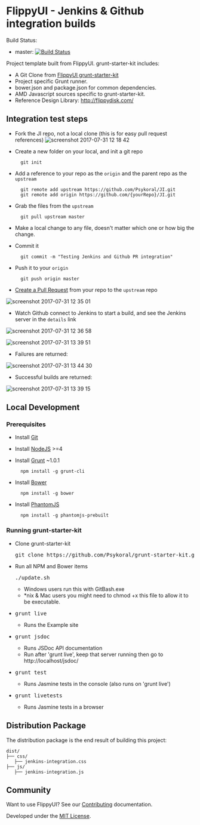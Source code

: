 FlippyUI - Jenkins & Github integration builds
====
Build Status:
- master: [![Build Status](http://build.flippydisk.com:8080/buildStatus/icon?job=Github-Auto-Build)](http://build.flippydisk.com:8080/job/Github-Auto-Build/)

Project template built from FlippyUI. grunt-starter-kit includes:

- A Git Clone from [FlippyUI grunt-starter-kit](https://github.com/Psykoral/grunt-starter-kit)
- Project specific Grunt runner.
- bower.json and package.json for common dependencies.
- AMD Javascript sources specific to grunt-starter-kit.
- Reference Design Library: http://flippydisk.com/

## Integration test steps
* Fork the JI repo, not a local clone (this is for easy pull request references)
	![screenshot 2017-07-31 12 18 42](https://user-images.githubusercontent.com/1676422/28794270-99f4c756-75ea-11e7-9b34-3e2ed711b8e3.png)
* Create a new folder on your local, and init a git repo 

		git init
		
* Add a reference to your repo as the `origin` and the parent repo as the `upstream`
		
		git remote add upstream https://github.com/Psykoral/JI.git
		git remote add origin https://github.com/{yourRepo}/JI.git

* Grab the files from the `upstream`
		
		git pull upstream master
		
* Make a local change to any file, doesn't matter which one or how big the change.
* Commit it

		git commit -m "Testing Jenkins and Github PR integration"
		
* Push it to your `origin`

		git push origin master
		
* [Create a Pull Request](https://github.com/Psykoral/JI/compare) from your repo to the `upstream` repo

![screenshot 2017-07-31 12 35 01](https://user-images.githubusercontent.com/1676422/28794880-c19e08a6-75ec-11e7-8519-e87074cb0934.png)

* Watch Github connect to Jenkins to start a build, and see the Jenkins server in the `details` link

![screenshot 2017-07-31 12 36 58](https://user-images.githubusercontent.com/1676422/28797421-1781602a-75f6-11e7-9d99-e96225eed8ba.png)

![screenshot 2017-07-31 13 39 51](https://user-images.githubusercontent.com/1676422/28797491-5a2be530-75f6-11e7-8fe4-c47dcb318a8f.png)

* Failures are returned: 

![screenshot 2017-07-31 13 44 30](https://user-images.githubusercontent.com/1676422/28797512-6fde8fa4-75f6-11e7-9c3e-9ac82a79efb8.png)

* Successful builds are returned:

![screenshot 2017-07-31 13 39 15](https://user-images.githubusercontent.com/1676422/28797466-445ba9de-75f6-11e7-833b-6e63fdac8226.png)

## Local Development

### Prerequisites

* Install [Git](https://git-scm.com/)
* Install [NodeJS](https://nodejs.org) >=4
* Install [Grunt](http://gruntjs.com/getting-started) ~1.0.1

		npm install -g grunt-cli

* Install [Bower](http://bower.io/)

		npm install -g bower

* Install [PhantomJS](http://phantomjs.org/download.html)

		npm install -g phantomjs-prebuilt

### Running grunt-starter-kit

* Clone grunt-starter-kit
	<pre>git clone https://github.com/Psykoral/grunt-starter-kit.git</pre>
* Run all NPM and Bower items
	<pre>./update.sh</pre>
	* Windows users run this with GitBash.exe
	* *nix & Mac users you might need to chmod +x this file to allow it to be executable.
* <pre>grunt live</pre>
	* Runs the Example site
* <pre>grunt jsdoc</pre>
	* Runs JSDoc API documentation
	* Run after 'grunt live', keep that server running then go to http://localhost/jsdoc/
* <pre>grunt test</pre>
	* Runs Jasmine tests in the console (also runs on 'grunt live')
* <pre>grunt livetests</pre>
	* Runs Jasmine tests in a browser

Distribution Package
-------
The distribution package is the end result of building this project:

    dist/
    ├── css/
       ├── jenkins-integration.css
    ├── js/
       ├── jenkins-integration.js

Community
-------

Want to use FlippyUI? See our [Contributing](https://github.com/Psykoral/grunt-starter-kit/blob/master/CONTRIBUTING.md) documentation.

Developed under the [MIT License](https://github.com/Psykoral/grunt-starter-kit/blob/master/LICENSE.txt).
